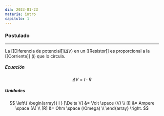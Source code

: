 ```yaml
---
dia: 2023-01-23
materia: intro
capitulo: 1
---
```

### Postulado 
---
La [[Diferencia de potencial]]$(\Delta V)$ en un [[Resistor]] es proporcional a la [[Corriente]] ($I$) que lo circula.

##### Ecuación
$$ \Delta V = I \cdot R $$

##### Unidades

$$ 
\left\{ 
\begin{array}{ l } 
[\Delta V] &= Volt \space (V) \\
[I] &= Ampere \space (A) \\
[R] &= Ohm \space (\Omega) \\ 
\end{array} \right.
$$

